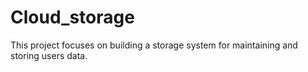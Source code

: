 # Cloud_storage
This project focuses on building a storage system for maintaining and storing users data.
